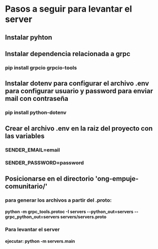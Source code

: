 # Pasos a seguir para levantar el server
## Instalar pyhton

## Instalar dependencia relacionada a grpc
### pip install grpcio grpcio-tools

## Instalar dotenv para configurar el archivo .env para configurar usuario y password para enviar mail con contraseña
### pip install python-dotenv

## Crear el archivo .env en la raiz del proyecto con las variables 
### SENDER_EMAIL=email
### SENDER_PASSWORD=password

## Posicionarse en el directorio 'ong-empuje-comunitario/' 

### para generar los archivos a partir del .proto:
#### python -m grpc_tools.protoc -I servers --python_out=servers --grpc_python_out=servers servers/servers.proto

### Para levantar el server
#### ejecutar: python -m servers.main